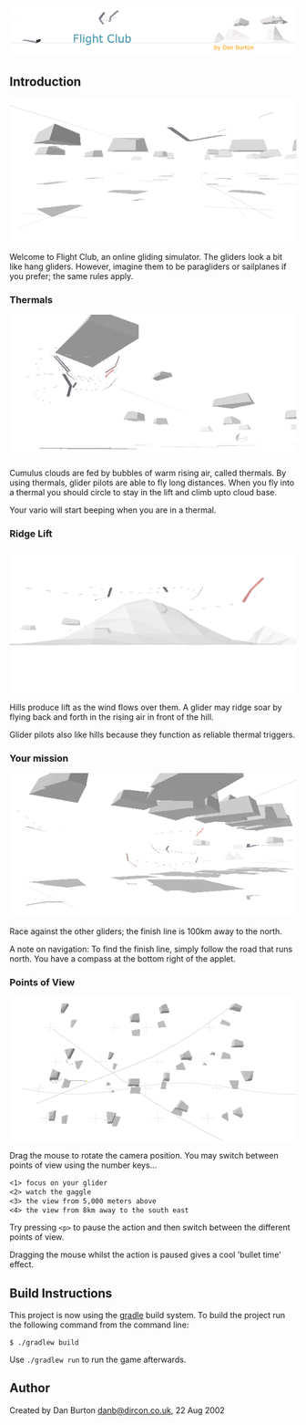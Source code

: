 # ![Flight Club](img/hg_banner.gif)

## Introduction

![A glider over the flatlands](img/1glider_b.gif)

Welcome to Flight Club, an online gliding simulator. The gliders look a bit like hang gliders. However, imagine them to be paragliders or sailplanes if you prefer; the same rules apply.


### Thermals

![Circling under a cloud](img/thermal_b.gif)

Cumulus clouds are fed by bubbles of warm rising air, called thermals. By using thermals, glider pilots are able to fly long distances. When you fly into a thermal you should circle to stay in the lift and climb upto cloud base.

Your vario will start beeping when you are in a thermal.


### Ridge Lift

![Gliders ridge soaring](img/ridge_b.gif)

Hills produce lift as the wind flows over them. A glider may ridge soar by flying back and forth in the rising air in front of the hill.

Glider pilots also like hills because they function as reliable thermal triggers.


### Your mission

![A cloud street](img/street_b.gif)

Race against the other gliders; the finish line is 100km away to the north.

A note on navigation: To find the finish line, simply follow the road that runs north. You have a compass at the bottom right of the applet.


### Points of View

![Press <3> for the plan view](img/plan_b.gif)

Drag the mouse to rotate the camera position. You may switch between points of view using the number keys...

    <1> focus on your glider
    <2> watch the gaggle
    <3> the view from 5,000 meters above
    <4> the view from 8km away to the south east

Try pressing `<p>` to pause the action and then switch between the different points of view.

Dragging the mouse whilst the action is paused gives a cool 'bullet time' effect.


## Build Instructions

This project is now using the [gradle](http://www.gradle.org/) build system. To build the project run the following command from the command line:

    $ ./gradlew build

Use `./gradlew run` to run the game afterwards.


## Author

Created by Dan Burton <danb@dircon.co.uk>, 22 Aug 2002
